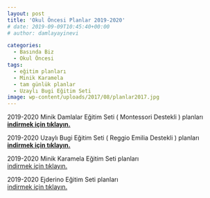 ```yaml
---
layout: post
title: 'Okul Öncesi Planlar 2019-2020'
# date: 2019-09-09T10:45:40+00:00
# author: damlayayinevi

categories:
  - Basında Biz
  - Okul Öncesi
tags:
  - eğitim planları
  - Minik Karamela
  - tam günlük planlar
  - Uzaylı Bugi Eğitim Seti
image: wp-content/uploads/2017/08/planlar2017.jpg
---
```


2019-2020 Minik Damlalar Eğitim Seti ( Montessori Destekli ) planları  
**<a href="https://e-damla.ams3.digitaloceanspaces.com/PLANLAR/minikdamla_planlar.zip" target="_blank" rel="noopener"><strong>indirmek için tıklayın.</strong></a>**

2019-2020 Uzaylı Bugi Eğitim Seti ( Reggio Emilia Destekli ) planları  
<a href="https://e-damla.ams3.digitaloceanspaces.com/PLANLAR/uzayli_bugi_planlar.zip" target="_blank" rel="noopener"><strong>indirmek için tıklayın.</strong></a>

2019-2020 Minik Karamela Eğitim Seti planları  
<a href="https://e-damla.ams3.digitaloceanspaces.com/PLANLAR/minik_karamela_planlar.zip" target="_blank" rel="noopener">indirmek için tıklayın.</a>

2019-2020 Ejderino Eğitim Seti planları  
<a href="https://e-damla.ams3.digitaloceanspaces.com/PLANLAR/ejderino_planlar.zip" target="_blank" rel="noopener">indirmek için tıklayın.</a>
